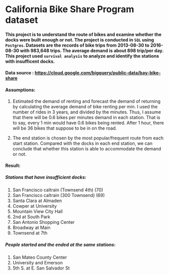 # California Bike Share Program dataset 

#### This project is to understand the route of bikes and examine whether the docks were built enough or not. The project is conducted in `SQL` using `Postgres`. Datasets are the records of bike trips from 2013-08-30 to 2016-08-30 with 983,648 trips. The average demand is about 898 trip/per day. This project used `survival analysis` to analyze and identify the stations with insufficent docks. 

#### Data source : https://cloud.google.com/bigquery/public-data/bay-bike-share

#### Assumptions: 
1. Estimated the demand of renting and forecast the demand of returning by calculating the average demand of bike renting per min. I used the number of rides in 3 years, and divided by the minutes. Thus, I assume that there will be 0.6 bikes per minutes demand in each station. That is to say, every 1 min would have 0.6 bikes being rented. After 1 hour, there will be 36 bikes that suppose to be in on the road. 

2. The end station is chosen by the most popular/frequent route from each start station. Compared with the docks in each end station, we can conclude that whether this station is able to accommodate the demand or not. 


#### Result: 
##### Stations that have insufficient docks:
1. San Francisco caltrain (Townsend 4th) (70)
2. San Francisco caltrain (300 Townsend) (69)
3. Santa Clara at Almaden
4. Cowper at University
5. Mountain View City Hall
6. 2nd at South Park
7. San Antonio Shopping Center
8. Broadway at Main
9. Townsend at 7th

##### People started and the ended at the same stations:
1. San Mateo County Center
2. University and Emerson
3. 5th S. at E. San Salvador St

  

